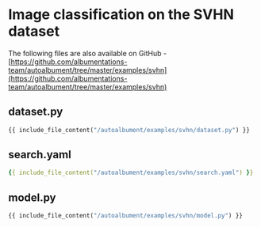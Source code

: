 # Image classification on the SVHN dataset

The following files are also available on GitHub - [https://github.com/albumentations-team/autoalbument/tree/master/examples/svhn](https://github.com/albumentations-team/autoalbument/tree/master/examples/svhn)

## dataset.py
```python
{{ include_file_content("/autoalbument/examples/svhn/dataset.py") }}
```

## search.yaml
```yaml
{{ include_file_content("/autoalbument/examples/svhn/search.yaml") }}
```

## model.py
```python
{{ include_file_content("/autoalbument/examples/svhn/model.py") }}
```
